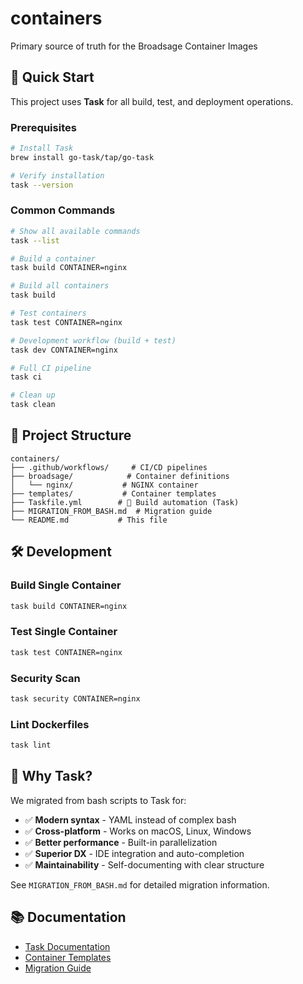 # containers
Primary source of truth for the Broadsage Container Images

## 🚀 Quick Start

This project uses **Task** for all build, test, and deployment operations.

### Prerequisites

```bash
# Install Task
brew install go-task/tap/go-task

# Verify installation
task --version
```

### Common Commands
```bash
# Show all available commands
task --list

# Build a container
task build CONTAINER=nginx

# Build all containers  
task build

# Test containers
task test CONTAINER=nginx

# Development workflow (build + test)
task dev CONTAINER=nginx

# Full CI pipeline
task ci

# Clean up
task clean
```

## 📁 Project Structure

```
containers/
├── .github/workflows/     # CI/CD pipelines
├── broadsage/            # Container definitions
│   └── nginx/           # NGINX container
├── templates/           # Container templates
├── Taskfile.yml        # 🎯 Build automation (Task)
├── MIGRATION_FROM_BASH.md  # Migration guide
└── README.md           # This file
```

## 🛠️ Development

### Build Single Container
```bash
task build CONTAINER=nginx
```

### Test Single Container
```bash
task test CONTAINER=nginx
```

### Security Scan
```bash
task security CONTAINER=nginx
```

### Lint Dockerfiles
```bash
task lint
```

## 🚀 Why Task?

We migrated from bash scripts to Task for:
- ✅ **Modern syntax** - YAML instead of complex bash
- ✅ **Cross-platform** - Works on macOS, Linux, Windows
- ✅ **Better performance** - Built-in parallelization
- ✅ **Superior DX** - IDE integration and auto-completion
- ✅ **Maintainability** - Self-documenting with clear structure

See `MIGRATION_FROM_BASH.md` for detailed migration information.

## 📚 Documentation

- [Task Documentation](https://taskfile.dev/)
- [Container Templates](./templates/README.md)
- [Migration Guide](./MIGRATION_FROM_BASH.md)
